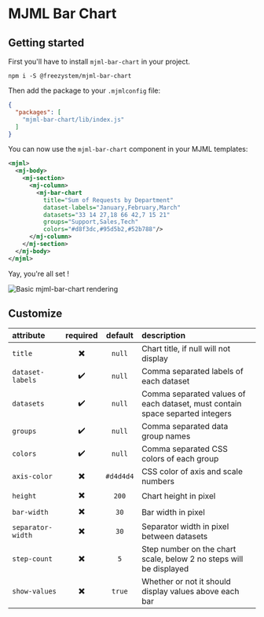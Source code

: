 # MJML Bar Chart

## Getting started

First you'll have to install `mjml-bar-chart` in your project.

```
npm i -S @freezystem/mjml-bar-chart
```

Then add the package to your `.mjmlconfig` file:

```json
{
  "packages": [
    "mjml-bar-chart/lib/index.js"
  ]
}
```

You can now use the `mjml-bar-chart` component in your MJML templates:

```xml
<mjml>
  <mj-body>
    <mj-section>
      <mj-column>
        <mj-bar-chart
          title="Sum of Requests by Department"
          dataset-labels="January,February,March" 
          datasets="33 14 27,18 66 42,7 15 21"
          groups="Support,Sales,Tech"
          colors="#d8f3dc,#95d5b2,#52b788"/>
      </mj-column>
    </mj-section>
  </mj-body>
</mjml>
```

Yay, you're all set !

![Basic mjml-bar-chart rendering](https://repository-images.githubusercontent.com/398511647/a3509d00-707c-48e4-9686-7c1281b2af10)

## Customize

| attribute         | required | default   | description                                                                  |
| :---              | :---:    | :---:     | :---                                                                         |
| `title`           | ✖️        | `null`    | Chart title, if null will not display                                        |
| `dataset-labels`  | ✔️        | `null`    | Comma separated labels of each dataset                                       |
| `datasets`        | ✔️        | `null`    | Comma separated values of each dataset, must contain space separted integers |
| `groups`          | ✔️        | `null`    | Comma separated data group names                                             |
| `colors`          | ✔️        | `null`    | Comma separated CSS colors of each group                                     |
| `axis-color`      | ✖️        | `#d4d4d4` | CSS color of axis and scale numbers                                          |
| `height`          | ✖️        | `200`     | Chart height in pixel                                                        |
| `bar-width`       | ✖️        | `30`      | Bar width in pixel                                                           |
| `separator-width` | ✖️        | `30`      | Separator width in pixel between datasets                                    |
| `step-count`      | ✖️        | `5`       | Step number on the chart scale, below 2 no steps will be displayed           |
| `show-values`     | ✖️        | `true`    | Whether or not it should display values above each bar                       |